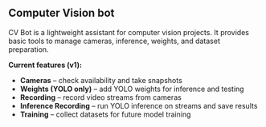 ## Computer Vision bot

CV Bot is a lightweight assistant for computer vision projects.
It provides basic tools to manage cameras, inference, weights, and dataset preparation.

**Current features (v1):**

* **Cameras** – check availability and take snapshots
* **Weights (YOLO only)** – add YOLO weights for inference and testing
* **Recording** – record video streams from cameras
* **Inference Recording** – run YOLO inference on streams and save results
* **Training** – collect datasets for future model training
